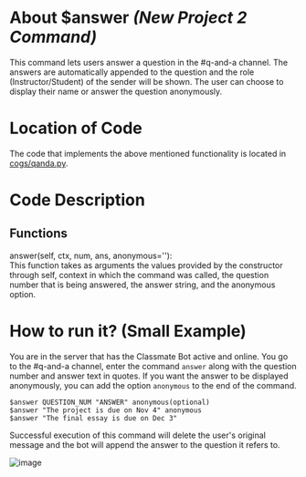 # About $answer _(New Project 2 Command)_
This command lets users answer a question in the #q-and-a channel. The answers are automatically appended to the question and the role (Instructor/Student) of the sender will be shown. The user can choose to display their name or answer the question anonymously. 

# Location of Code
The code that implements the above mentioned functionality is located in [cogs/qanda.py](https://github.com/lyonva/ClassMateBot/blob/main/cogs/qanda.py).

# Code Description
## Functions
answer(self, ctx, num, ans, anonymous=''): <br>
This function takes as arguments the values provided by the constructor through self, context in which the command was called, the question number that is being answered, the answer string, and the anonymous option.

# How to run it? (Small Example)
You are in the server that has the Classmate Bot active and online. You go to
 the #q-and-a channel, enter the command `answer` along with the question number and answer text in quotes. If you want the answer to be displayed anonymously, you can add the option `anonymous` to the end of the command.
```
$answer QUESTION_NUM "ANSWER" anonymous(optional)
$answer "The project is due on Nov 4" anonymous
$answer "The final essay is due on Dec 3"
```
Successful execution of this command will delete the user's original message and the bot will
 append the answer to the question it refers to. 

![image](https://user-images.githubusercontent.com/32313919/140245276-e2752e1b-eea0-4998-9dcc-2f6c6df6dac4.png)